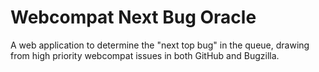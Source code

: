 # Webcompat Next Bug Oracle


A web application to determine the "next top bug" in the queue, drawing from high priority webcompat issues in both GitHub and Bugzilla.

